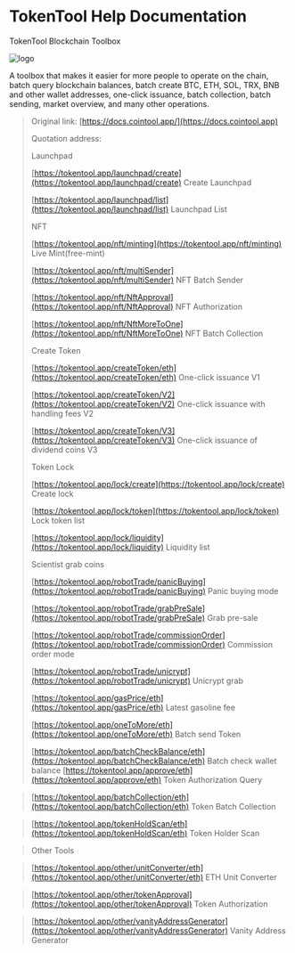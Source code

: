 # TokenTool Help Documentation

TokenTool Blockchain Toolbox

<img src=".gitbook/assets/logo.jpg" alt="logo" />

A toolbox that makes it easier for more people to operate on the chain, batch query blockchain balances, batch create BTC, ETH, SOL, TRX, BNB and other wallet addresses, one-click issuance, batch collection, batch sending, market overview, and many other operations.

> Original link: [https://docs.cointool.app/](https://docs.cointool.app)
>
> Quotation address:
>
> Launchpad
>
> [https://tokentool.app/launchpad/create](https://tokentool.app/launchpad/create) Create Launchpad
>
> [https://tokentool.app/launchpad/list](https://tokentool.app/launchpad/list) Launchpad List
>
> NFT
>
> [https://tokentool.app/nft/minting](https://tokentool.app/nft/minting) Live Mint(free-mint)
>
> [https://tokentool.app/nft/multiSender](https://tokentool.app/nft/multiSender) NFT Batch Sender
>
> [https://tokentool.app/nft/NftApproval](https://tokentool.app/nft/NftApproval) NFT Authorization
>
> [https://tokentool.app/nft/NftMoreToOne](https://tokentool.app/nft/NftMoreToOne) NFT Batch Collection
>
> Create Token
>
> [https://tokentool.app/createToken/eth](https://tokentool.app/createToken/eth) One-click issuance V1
>
> [https://tokentool.app/createToken/V2](https://tokentool.app/createToken/V2) One-click issuance with handling fees V2
>
> [https://tokentool.app/createToken/V3](https://tokentool.app/createToken/V3) One-click issuance of dividend coins V3
>
> Token Lock
>
> [https://tokentool.app/lock/create](https://tokentool.app/lock/create) Create lock
>
> [https://tokentool.app/lock/token](https://tokentool.app/lock/token) Lock token list
>
> [https://tokentool.app/lock/liquidity](https://tokentool.app/lock/liquidity) Liquidity list
>
> Scientist grab coins
>
> [https://tokentool.app/robotTrade/panicBuying](https://tokentool.app/robotTrade/panicBuying) Panic buying mode
>
> [https://tokentool.app/robotTrade/grabPreSale](https://tokentool.app/robotTrade/grabPreSale) Grab pre-sale
>
> [https://tokentool.app/robotTrade/commissionOrder](https://tokentool.app/robotTrade/commissionOrder) Commission order mode
>
> [https://tokentool.app/robotTrade/unicrypt](https://tokentool.app/robotTrade/unicrypt) Unicrypt grab
>
> [https://tokentool.app/gasPrice/eth](https://tokentool.app/gasPrice/eth) Latest gasoline fee
>
> [https://tokentool.app/oneToMore/eth](https://tokentool.app/oneToMore/eth) Batch send Token
>
> [https://tokentool.app/batchCheckBalance/eth](https://tokentool.app/batchCheckBalance/eth) Batch check wallet balance
> [https://tokentool.app/approve/eth](https://tokentool.app/approve/eth) Token Authorization Query

> [https://tokentool.app/batchCollection/eth](https://tokentool.app/batchCollection/eth) Token Batch Collection

> [https://tokentool.app/tokenHoldScan/eth](https://tokentool.app/tokenHoldScan/eth) Token Holder Scan

> Other Tools

> [https://tokentool.app/other/unitConverter/eth](https://tokentool.app/other/unitConverter/eth) ETH Unit Converter

> [https://tokentool.app/other/tokenApproval](https://tokentool.app/other/tokenApproval) Token Authorization

> [https://tokentool.app/other/vanityAddressGenerator](https://tokentool.app/other/vanityAddressGenerator) Vanity Address Generator
